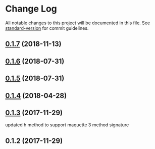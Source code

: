 # Change Log

All notable changes to this project will be documented in this file. See [standard-version](https://github.com/conventional-changelog/standard-version) for commit guidelines.

<a name="0.1.7"></a>
## [0.1.7](https://gitlab.com/FRETS/frets/compare/v0.1.6...v0.1.7) (2018-11-13)



<a name="0.1.6"></a>
## [0.1.6](https://gitlab.com/FRETS/frets/compare/v0.1.5...v0.1.6) (2018-07-31)



<a name="0.1.5"></a>
## [0.1.5](https://gitlab.com/FRETS/frets/compare/v0.1.4...v0.1.5) (2018-07-31)



<a name="0.1.4"></a>
## [0.1.4](https://gitlab.com/FRETS/frets/compare/v0.1.2...v0.1.4) (2018-04-28)



<a name="0.1.3"></a>
## [0.1.3](https://gitlab.com/FRETS/frets/compare/v0.1.2...v0.1.3) (2017-11-29)

updated h method to support maquette 3 method signature


<a name="0.1.2"></a>
## 0.1.2 (2017-11-29)
